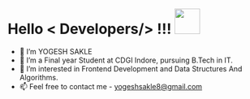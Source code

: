 # Hello < Developers/> !!! <img src = "https://raw.githubusercontent.com/MartinHeinz/MartinHeinz/master/wave.gif" width = 50px>

- 👋 I’m YOGESH SAKLE
- 🌱 I’m a Final year Student at CDGI Indore, pursuing B.Tech in IT.
- 👀 I’m interested in Frontend Development and Data Structures And Algorithms.
- 📫 Feel free to contact me - yogeshsakle8@gmail.com



<!---
y0gesh02/y0gesh02 is a ✨ special ✨ repository because its `README.md` (this file) appears on your GitHub profile.
You can click the Preview link to take a look at your changes.
--->
